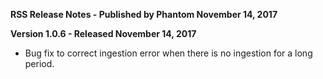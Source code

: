 **RSS Release Notes - Published by Phantom November 14, 2017**


**Version 1.0.6 - Released November 14, 2017**

* Bug fix to correct ingestion error when there is no ingestion for a long period.
